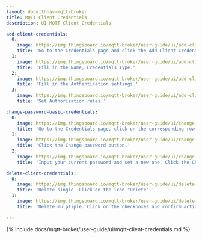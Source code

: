 ```yaml
---
layout: docwithnav-mqtt-broker
title: MQTT Client Credentials
description: UI MQTT Client Credentials

add-client-credentials:
  0:
    image: https://img.thingsboard.io/mqtt-broker/user-guide/ui/add-client-credentials-1.png
    title: 'Go to the Credentials page and click the Add Client Credentials button, represented by a "plus" icon.'
  1:
    image: https://img.thingsboard.io/mqtt-broker/user-guide/ui/add-client-credentials-2.png
    title: 'Fill in the Name, Credentials Type.'
  2:
    image: https://img.thingsboard.io/mqtt-broker/user-guide/ui/add-client-credentials-3.png
    title: 'Fill in the Authentication settings.'
  3:
    image: https://img.thingsboard.io/mqtt-broker/user-guide/ui/add-client-credentials-4.png
    title: 'Set Authorization rules.'

change-password-basic-credentials:
  0:
    image: https://img.thingsboard.io/mqtt-broker/user-guide/ui/change-password-1.png
    title: 'Go to the Credentials page, click on the corresponding row and click the Edit button.'
  1:
    image: https://img.thingsboard.io/mqtt-broker/user-guide/ui/change-password-2.png
    title: 'Click the Change password button.'
  2:
    image: https://img.thingsboard.io/mqtt-broker/user-guide/ui/change-password-3.png
    title: 'Input your current password and set a new one. Click the Change password button'

delete-client-credentials:
  0:
    image: https://img.thingsboard.io/mqtt-broker/user-guide/ui/delete-credentials-1.png
    title: 'Delete single. Click on the icon "Delete".'
  1:
    image: https://img.thingsboard.io/mqtt-broker/user-guide/ui/delete-credentials-2.png
    title: 'Delete mulptiple. Click on the checkboxes and confirm action by clicking on the button "Delete" in the top right corner.'

---
```


{% include docs/mqtt-broker/user-guide/ui/mqtt-client-credentials.md %}
